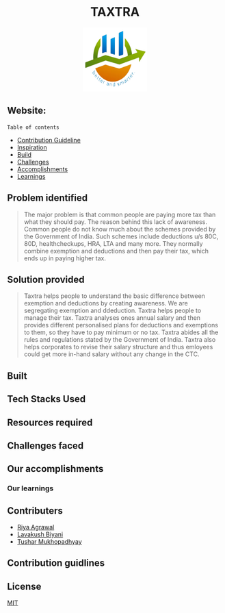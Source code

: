 
<h1 align="center">TAXTRA</h1>
<p align="center"><img src="img/logo.png" alt="Logo" width="150px" height="150px" hspace="10"/>
<!-- <p align="center">    
    <img src=https://img.shields.io/github/license/covidoff/covidoff>  
    <a href="http://makeapullrequest.com" target="_blank"><img src="https://img.shields.io/badge/PRs-welcome-brightgreen.svg?style=flat" alt="PRs Welcome"></a>
    <img alt="GitHub Forks" src="https://img.shields.io/github/forks/covidoff/covidoff">
    <img alt="GitHub pull requests" src="https://img.shields.io/github/issues-pr/covidoff/covidoff">
    <img alt="GitHub issues" src="https://img.shields.io/github/issues/covidoff/covidoff">
</p> -->


## Website: 
    
    Table of contents

- [Contribution Guideline](#contribution-guideline)
- [Inspiration](#inspiration)
- [Build](#how-we-built-it)
- [Challenges](#challenges-we-ran-into)
- [Accomplishments](#accomplishments-that-were-proud-of)
- [Learnings](#what-we-learned)


## Problem identified
>The major problem is that common people are paying more tax than what they should pay. The reason behind this lack of awareness. Common people do not know much about the schemes provided by the Government of India. Such schemes include deductions u/s 80C, 80D, healthcheckups, HRA, LTA and many more. They normally combine exemption and deductions and then pay their tax, which ends up in paying higher tax.


## Solution provided
> Taxtra helps people to understand the basic difference between exemption and deductions by creating awareness. We are segregating exemption and ddeduction. Taxtra helps people to manage their tax. Taxtra analyses ones annual salary and then provides different personalised plans for deductions and exemptions to them, so they have to pay minimum or no tax. Taxtra abides all the rules and regulations stated by the Government of India. Taxtra also helps corporates to revise their salary structure and thus emloyees could get more in-hand salary without any change in the CTC. 


## Built
>

## Tech Stacks Used

  <!-- - **FrontEnd:** HTML, CSS, JS, Bootstrap, SCSS, Streamlit, JQuery
  - **Backend:** Streamlit, Python, Heroku-CLI, Ajax
  - **Database:** JSON, Gspread-dataframe, Openpyxl, Gspread
  - **Tools:** Git, GitHub, VSCode
  - **API:** Google Drive API, Google Sheet API, Twitter API
  - **Skills:** Software Development, Web Scraping, Python Web Scripting, FrontEnd, Responsive Design Building -->

## Resources required 

<!-- > Medical Data, User resources
> Domain, Server, Streamlit Web Server Host Setup -->

## Challenges faced



## Our accomplishments


 ### Our learnings


## Contributers


- [Riya Agrawal](https://github.com/Riya500-git)
- [Lavakush Biyani](https://github.com/lavakush07)
- [Tushar Mukhopadhyay](https://github.com/snowstorm003)

## Contribution guidlines

<!-- Just go through the **[contribution guidelines](https://github.com/covidoff/covidoff/blob/main/CONTRIBUTING.md)** to get started with your contributions. -->

## License

[MIT](https://github.com/nishanths/license/blob/master/LICENSE)


